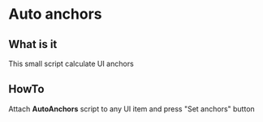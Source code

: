 # Auto anchors

## What is it
This small script calculate UI anchors
## HowTo

Attach <b>AutoAnchors</b> script to any UI item and press "Set anchors" button
